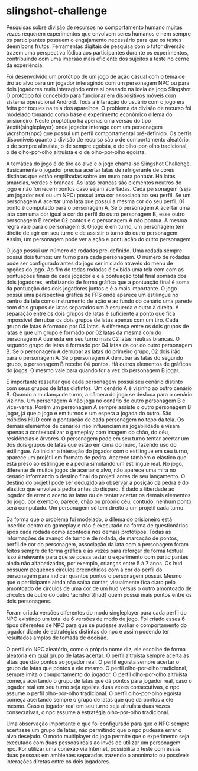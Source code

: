 # slingshot-challenge

Pesquisas sobre divisão de recursos no comportamento humano muitas vezes requerem experimentos que envolvem seres humanos e nem sempre os participantes possuem o engajamento necessário para que os testes deem bons frutos. Ferramentas digitais de pesquisa com o fator diversão trazem uma perspectiva lúdica aos participantes durante os experimentos, contribuindo com uma imersão mais eficiente dos sujeitos a teste no cerne da experiência.

Foi desenvolvido um protótipo de um jogo de ação casual com o tema de tiro ao alvo para um jogador interagindo com um personagem NPC ou para dois jogadores reais interagindo entre si baseado na ideia de jogo Slingshot. O protótipo foi concebido para funcionar em dispositivos móveis com sistema operacional Android. Toda a interação do usuário com o jogo era feita por toques na tela dos aparelhos. O problema da divisão de recurso foi modelado tomando como base o experimento econômico dilema do prisioneiro. Neste proptótipo há apenas uma versão do tipo \textit{singleplayer} onde jogador interage com um personagem \acrshort{npc} que possui um perfil comportamental pré-definido. Os perfis disponíveis quanto a divisão de recurso são o de comportamento aleatório, o de sempre altruísta, o de sempre egoísta, o de olho-por-olho tradicional, o de olho-por-olho altruísta e o de olho-por-olho egoísta.

A temática do jogo é de tiro ao alvo e o jogo chama-se Slingshot Challenge. Basicamente o jogador precisa acertar latas de refrigerante de cores distintas que estão empilhadas sobre um muro para pontuar. Há latas amarelas, verdes e brancas. As latas brancas são elementos neutros do jogo e não fornecem pontos caso sejam acertadas. Cada personagem (seja um jogador real ou um NPC) possui uma cor associada ao seu perfil. Se um personagem A acertar uma lata que possui a mesma cor do seu perfil, 01 ponto é computado para o personagem A. Se o personagem A acertar uma lata com uma cor igual a cor do perfil do outro personagem B, esse outro personagem B recebe 02 pontos e o personagem A não pontua. A mesma regra vale para o personagem B. O jogo é em turno, um personagem tem direito de agir em seu turno e de assistir o turno do outro personagem. Assim, um personagem pode ver a ação e pontuação do outro personagem.

O jogo possui um número de rodadas pre-definido. Uma rodada sempre possui dois turnos: um turno para cada personagem. O número de rodadas pode ser configurado antes do jogo ser iniciado através do menu de opções do jogo. Ao fim de todas rodadas é exibido uma tela com com as pontuações finais de cada jogador e e a pontuação total final somada dos dois jogadores, enfatizando de forma gráfica que a pontuação final é soma da pontuação dos dois jogadores juntos e é a mais importante. O jogo possui uma perspectiva gráfica de FPS onde aparece um estilingue no centro da tela como instrumento de ação e ao fundo do cenário uma parede com dois grupos de latas separados um à esquerda e outro à direita. A separação entre os dois grupos de latas é suficiente a ponto que fica impossível derrubar os dois grupos de latas apenas com um tiro. Cada grupo de latas é formado por 04 latas. A diferença entre os dois grupos de latas é que um grupo é formado por 02 latas da mesma com do personagem A que está em seu turno mais 02 latas neutras brancas. O segundo grupo de latas é formado por 04 latas da cor do outro personagem B. Se o personagem A derrubar as latas do primeiro grupo, 02 dois irão para o personagem A. Se o personagem A derrubar as latas do segundo grupo, o personagem B recebe 04 pontos. Há outros elementos de gráficos do jogos. O mesmo vale para quando for a vez do personagem B jogar. 

É importante ressaltar que cada personagem possui seu cenário distinto com seus grupos de latas distintos. Um cenário A é vizinho ao outro cenário B. Quando a mudança de turno, a câmera do jogo se desloca para o cenário vizinho. Um personagem A não joga no cenário do outro personagem B e vice-versa. Porém um personagem A sempre assiste o outro personagem B jogar, já que o jogo é em turnos e um espera a jogada do outro. São exibidos HUD com a pontuação de cada personagem no topo da tela. Os demais elementos de cenários não influenciam na jogabilidade e visam apenas a contextualizar o gameplay com  imagem do chão, do céu, residências e árvores. O personagem pode em seu turno tentar acertar um dos dois grupos de latas que estão em cima do muro, fazendo uso do estilingue. Ao iniciar a interação do jogador com o estilingue em seu turno, aparece um projétil em formato de pedra. Aparece também o elástico que está preso ao estilingue e a pedra simulando um estilingue real. No jogo, diferente de muitos jogos de acertar o alvo, não aparece uma mira no cenário informando o destino final do projetil antes de seu lançamento. O destino do projetil pode ser deduzido ao observar a posição da pedra e do elástico que envolve a pedra antes do disparo. É dado a liberdade ao jogador de errar o acerto às latas ou de tentar acertar os demais elementos do jogo, por exemplo, parede, chão ou próprio céu, contudo, nenhum ponto será computado. Um personagem só tem direito a um projétil cada turno.

Da forma que o problema foi modelado, o dilema do prisioneiro está inserido dentro do gameplay e não é executado na forma de questionários após cada rodada como acontecia nos demais protótipos. Todas as informações de avanço de turno e de rodada, de marcação de pontos, perfil de cor do personagem, associação da lata com o personagem foram feitos sempre de forma gráfica e às vezes para reforçar de forma textual. Isso é relevante para que se possa testar o experimento com participantes ainda não alfabetizados, por exemplo, crianças entre 5 à 7 anos. Os hud possuem pequenos círculos preenchidos com a cor do perfil do personagem para indicar quantos pontos o personagem possui. Mesmo que o participante ainda não saiba contar, visualmente fica claro pelo amontoado de círculos de uma cor de um hud versus o outro amontoado de círculos de outro do outro \acrshort{hud} quem possui mais pontos entre os dois personagens. 

Foram criada versões diferentes do modo singleplayer para cada perfil do NPC existindo um total de 6 versões de modo de jogo. Foi criado esses 6 tipos diferentes de NPC para que se pudesse avaliar o comportamento do jogador diante de estratégias distintas do npc e assim podendo ter resultados amplos de tomada de decisão.

O perfil do NPC aleatório, como o próprio nome diz, ele escolhe de forma aleatória em qual grupo de latas acertar. O perfil altruísta sempre acerta as altas que dão pontos ao jogador real. O perfil egoísta sempre acertar o grupo de latas que pontos a ele mesmo. O perfil olho-por-olho tradicional, sempre imita o comportamento do jogador. O perfil olho-por-olho altruísta começa acertando o grupo de latas que dá pontos para jogador real, caso o jogador real em seu turno seja egoísta duas vezes consecutivas, o npc assume o perfil olho-por-olho tradicional. O perfil olho-por-olho egoísta começa acertando sempre o grupo de latas que que dá pontos a ele mesmo. Caso o jogador real em seu turno seja altruísta duas vezes consecutivas, o npc assume a estratégia olho-por-olho tradicional. 

Uma observação importante é que foi configurado para que o NPC sempre acertasse um grupo de latas, não permitindo que o npc pudesse errar o alvo desejado. O modo multiplayer do jogo permite que o experimento seja executado com duas pessoas reais ao invés de utilizar um personagem npc. Por utilizar uma conexão via Internet, possibilita o teste com essas duas pessoas em ambientes separados trazendo o anonimato ou possíveis interações diretas entre os dois jogadores.
